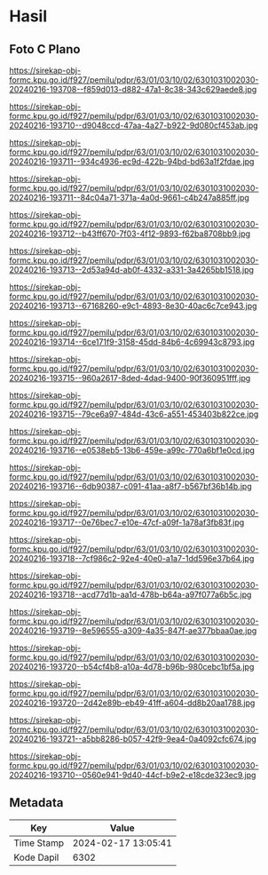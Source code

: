 # Hasil

## Foto C Plano

https://sirekap-obj-formc.kpu.go.id/f927/pemilu/pdpr/63/01/03/10/02/6301031002030-20240216-193708--f859d013-d882-47a1-8c38-343c629aede8.jpg

https://sirekap-obj-formc.kpu.go.id/f927/pemilu/pdpr/63/01/03/10/02/6301031002030-20240216-193710--d9048ccd-47aa-4a27-b922-9d080cf453ab.jpg

https://sirekap-obj-formc.kpu.go.id/f927/pemilu/pdpr/63/01/03/10/02/6301031002030-20240216-193711--934c4936-ec9d-422b-94bd-bd63a1f2fdae.jpg

https://sirekap-obj-formc.kpu.go.id/f927/pemilu/pdpr/63/01/03/10/02/6301031002030-20240216-193711--84c04a71-371a-4a0d-9661-c4b247a885ff.jpg

https://sirekap-obj-formc.kpu.go.id/f927/pemilu/pdpr/63/01/03/10/02/6301031002030-20240216-193712--b43ff670-7f03-4f12-9893-f62ba8708bb9.jpg

https://sirekap-obj-formc.kpu.go.id/f927/pemilu/pdpr/63/01/03/10/02/6301031002030-20240216-193713--2d53a94d-ab0f-4332-a331-3a4265bb1518.jpg

https://sirekap-obj-formc.kpu.go.id/f927/pemilu/pdpr/63/01/03/10/02/6301031002030-20240216-193713--67168260-e9c1-4893-8e30-40ac6c7ce943.jpg

https://sirekap-obj-formc.kpu.go.id/f927/pemilu/pdpr/63/01/03/10/02/6301031002030-20240216-193714--6ce171f9-3158-45dd-84b6-4c69943c8793.jpg

https://sirekap-obj-formc.kpu.go.id/f927/pemilu/pdpr/63/01/03/10/02/6301031002030-20240216-193715--960a2617-8ded-4dad-9400-90f360951fff.jpg

https://sirekap-obj-formc.kpu.go.id/f927/pemilu/pdpr/63/01/03/10/02/6301031002030-20240216-193715--79ce6a97-484d-43c6-a551-453403b822ce.jpg

https://sirekap-obj-formc.kpu.go.id/f927/pemilu/pdpr/63/01/03/10/02/6301031002030-20240216-193716--e0538eb5-13b6-459e-a99c-770a6bf1e0cd.jpg

https://sirekap-obj-formc.kpu.go.id/f927/pemilu/pdpr/63/01/03/10/02/6301031002030-20240216-193716--6db90387-c091-41aa-a8f7-b567bf36b14b.jpg

https://sirekap-obj-formc.kpu.go.id/f927/pemilu/pdpr/63/01/03/10/02/6301031002030-20240216-193717--0e76bec7-e10e-47cf-a09f-1a78af3fb83f.jpg

https://sirekap-obj-formc.kpu.go.id/f927/pemilu/pdpr/63/01/03/10/02/6301031002030-20240216-193718--7cf986c2-92e4-40e0-a1a7-1dd596e37b64.jpg

https://sirekap-obj-formc.kpu.go.id/f927/pemilu/pdpr/63/01/03/10/02/6301031002030-20240216-193718--acd77d1b-aa1d-478b-b64a-a97f077a6b5c.jpg

https://sirekap-obj-formc.kpu.go.id/f927/pemilu/pdpr/63/01/03/10/02/6301031002030-20240216-193719--8e596555-a309-4a35-847f-ae377bbaa0ae.jpg

https://sirekap-obj-formc.kpu.go.id/f927/pemilu/pdpr/63/01/03/10/02/6301031002030-20240216-193720--b54cf4b8-a10a-4d78-b96b-980cebc1bf5a.jpg

https://sirekap-obj-formc.kpu.go.id/f927/pemilu/pdpr/63/01/03/10/02/6301031002030-20240216-193720--2d42e89b-eb49-41ff-a604-dd8b20aa1788.jpg

https://sirekap-obj-formc.kpu.go.id/f927/pemilu/pdpr/63/01/03/10/02/6301031002030-20240216-193721--a5bb8286-b057-42f9-9ea4-0a4092cfc674.jpg

https://sirekap-obj-formc.kpu.go.id/f927/pemilu/pdpr/63/01/03/10/02/6301031002030-20240216-193710--0560e941-9d40-44cf-b9e2-e18cde323ec9.jpg


## Metadata

| Key        | Value               |
| ---------- | ------------------- |
| Time Stamp | 2024-02-17 13:05:41 |
| Kode Dapil | 6302                |



